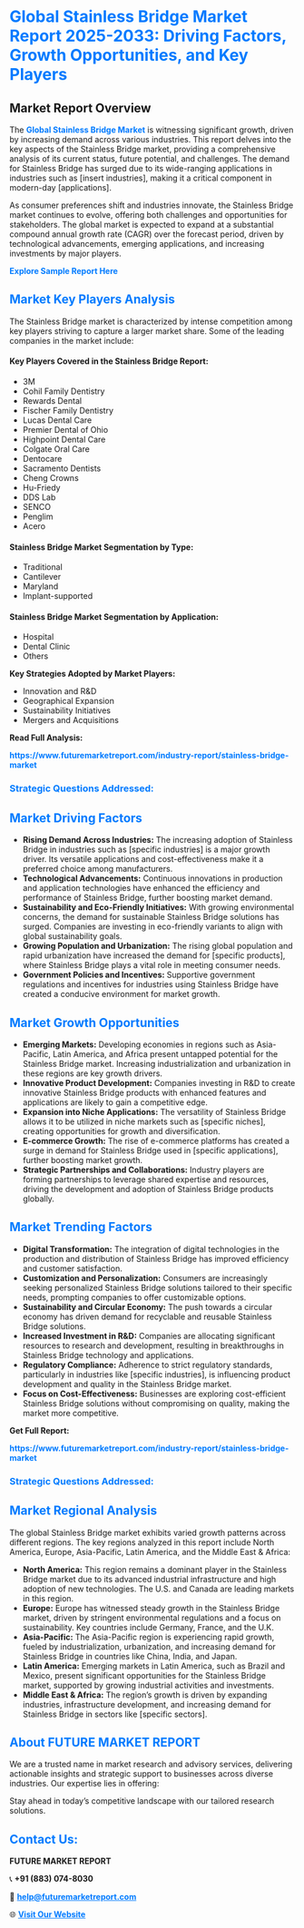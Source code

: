 <h1 style="color: #007BFF;">Global Stainless Bridge Market Report 2025-2033: Driving Factors, Growth Opportunities, and Key Players</h1>

<section id="overview">
<h2>Market Report Overview</h2>
<p>The <a href="https://www.futuremarketreport.com/industry-report/stainless-bridge-market" style="color: #007BFF; text-decoration: none;"><strong>Global Stainless Bridge Market</strong></a> is witnessing significant growth, driven by increasing demand across various industries. This report delves into the key aspects of the Stainless Bridge market, providing a comprehensive analysis of its current status, future potential, and challenges. The demand for Stainless Bridge has surged due to its wide-ranging applications in industries such as [insert industries], making it a critical component in modern-day [applications].</p>
<p>As consumer preferences shift and industries innovate, the Stainless Bridge market continues to evolve, offering both challenges and opportunities for stakeholders. The global market is expected to expand at a substantial compound annual growth rate (CAGR) over the forecast period, driven by technological advancements, emerging applications, and increasing investments by major players.</p>
</section>

<section id="overview">
<p><a href="https://www.futuremarketreport.com/request-sample/reportId=79408" style="color: #007BFF; text-decoration: none;"><strong>Explore Sample Report Here</strong></a></p>
</section>

<section id="key-players">
<h2 style="color: #007BFF;">Market Key Players Analysis</h2>
<p>The Stainless Bridge market is characterized by intense competition among key players striving to capture a larger market share. Some of the leading companies in the market include:</p>
<h4>Key Players Covered in the Stainless Bridge Report:</h4>
<ul><li>3M</li><li>Cohil Family Dentistry</li><li>Rewards Dental</li><li>Fischer Family Dentistry</li><li>Lucas Dental Care</li><li>Premier Dental of Ohio</li><li>Highpoint Dental Care</li><li>Colgate Oral Care</li><li>Dentocare</li><li>Sacramento Dentists</li><li>Cheng Crowns</li><li>Hu-Friedy</li><li>DDS Lab</li><li>SENCO</li><li>Penglim</li><li>Acero</li></ul>
<h4>Stainless Bridge Market Segmentation by Type:</h4>
<ul><li>Traditional</li><li>Cantilever</li><li>Maryland</li><li>Implant-supported</li></ul>

<h4>Stainless Bridge Market Segmentation by Application:</h4>
<ul><li>Hospital</li><li>Dental Clinic</li><li>Others</li></ul>
<p><strong>Key Strategies Adopted by Market Players:</strong></p>
<ul>
<li>Innovation and R&D</li>
<li>Geographical Expansion</li>
<li>Sustainability Initiatives</li>
<li>Mergers and Acquisitions</li>
</ul>
</section>

<section>
<p><strong>Read Full Analysis: </strong></p><a href="https://www.futuremarketreport.com/industry-report/stainless-bridge-market" style="color: #007BFF; text-decoration: none;"><strong>https://www.futuremarketreport.com/industry-report/stainless-bridge-market</strong></a>
<h3 style="color: #007BFF;">Strategic Questions Addressed:</h3>
</section>

<section id="driving-factors">
<h2 style="color: #007BFF;">Market Driving Factors</h2>
<ul>
<li><strong>Rising Demand Across Industries:</strong> The increasing adoption of Stainless Bridge in industries such as [specific industries] is a major growth driver. Its versatile applications and cost-effectiveness make it a preferred choice among manufacturers.</li>
<li><strong>Technological Advancements:</strong> Continuous innovations in production and application technologies have enhanced the efficiency and performance of Stainless Bridge, further boosting market demand.</li>
<li><strong>Sustainability and Eco-Friendly Initiatives:</strong> With growing environmental concerns, the demand for sustainable Stainless Bridge solutions has surged. Companies are investing in eco-friendly variants to align with global sustainability goals.</li>
<li><strong>Growing Population and Urbanization:</strong> The rising global population and rapid urbanization have increased the demand for [specific products], where Stainless Bridge plays a vital role in meeting consumer needs.</li>
<li><strong>Government Policies and Incentives:</strong> Supportive government regulations and incentives for industries using Stainless Bridge have created a conducive environment for market growth.</li>
</ul>
</section>

<section id="growth-opportunities">
<h2 style="color: #007BFF;">Market Growth Opportunities</h2>
<ul>
<li><strong>Emerging Markets:</strong> Developing economies in regions such as Asia-Pacific, Latin America, and Africa present untapped potential for the Stainless Bridge market. Increasing industrialization and urbanization in these regions are key growth drivers.</li>
<li><strong>Innovative Product Development:</strong> Companies investing in R&D to create innovative Stainless Bridge products with enhanced features and applications are likely to gain a competitive edge.</li>
<li><strong>Expansion into Niche Applications:</strong> The versatility of Stainless Bridge allows it to be utilized in niche markets such as [specific niches], creating opportunities for growth and diversification.</li>
<li><strong>E-commerce Growth:</strong> The rise of e-commerce platforms has created a surge in demand for Stainless Bridge used in [specific applications], further boosting market growth.</li>
<li><strong>Strategic Partnerships and Collaborations:</strong> Industry players are forming partnerships to leverage shared expertise and resources, driving the development and adoption of Stainless Bridge products globally.</li>
</ul>
</section>

<section id="trending-factors">
<h2 style="color: #007BFF;">Market Trending Factors</h2>
<ul>
<li><strong>Digital Transformation:</strong> The integration of digital technologies in the production and distribution of Stainless Bridge has improved efficiency and customer satisfaction.</li>
<li><strong>Customization and Personalization:</strong> Consumers are increasingly seeking personalized Stainless Bridge solutions tailored to their specific needs, prompting companies to offer customizable options.</li>
<li><strong>Sustainability and Circular Economy:</strong> The push towards a circular economy has driven demand for recyclable and reusable Stainless Bridge solutions.</li>
<li><strong>Increased Investment in R&D:</strong> Companies are allocating significant resources to research and development, resulting in breakthroughs in Stainless Bridge technology and applications.</li>
<li><strong>Regulatory Compliance:</strong> Adherence to strict regulatory standards, particularly in industries like [specific industries], is influencing product development and quality in the Stainless Bridge market.</li>
<li><strong>Focus on Cost-Effectiveness:</strong> Businesses are exploring cost-efficient Stainless Bridge solutions without compromising on quality, making the market more competitive.</li>
</ul>
</section>

<section>
<p><strong>Get Full Report: </strong></p><a href="https://www.futuremarketreport.com/industry-report/stainless-bridge-market" style="color: #007BFF; text-decoration: none;"><strong>https://www.futuremarketreport.com/industry-report/stainless-bridge-market</strong></a>
<h3 style="color: #007BFF;">Strategic Questions Addressed:</h3>
</section>


<section id="regional-analysis">
<h2 style="color: #007BFF;">Market Regional Analysis</h2>
<p>The global Stainless Bridge market exhibits varied growth patterns across different regions. The key regions analyzed in this report include North America, Europe, Asia-Pacific, Latin America, and the Middle East & Africa:</p>
<ul>
<li><strong>North America:</strong> This region remains a dominant player in the Stainless Bridge market due to its advanced industrial infrastructure and high adoption of new technologies. The U.S. and Canada are leading markets in this region.</li>
<li><strong>Europe:</strong> Europe has witnessed steady growth in the Stainless Bridge market, driven by stringent environmental regulations and a focus on sustainability. Key countries include Germany, France, and the U.K.</li>
<li><strong>Asia-Pacific:</strong> The Asia-Pacific region is experiencing rapid growth, fueled by industrialization, urbanization, and increasing demand for Stainless Bridge in countries like China, India, and Japan.</li>
<li><strong>Latin America:</strong> Emerging markets in Latin America, such as Brazil and Mexico, present significant opportunities for the Stainless Bridge market, supported by growing industrial activities and investments.</li>
<li><strong>Middle East & Africa:</strong> The region’s growth is driven by expanding industries, infrastructure development, and increasing demand for Stainless Bridge in sectors like [specific sectors].</li>
</ul>
</section>

<footer>
<h2 style="color: #007BFF;">About FUTURE MARKET REPORT</h2>
<p>We are a trusted name in market research and advisory services, delivering actionable insights and strategic support to businesses across diverse industries. Our expertise lies in offering:</p>

<p>Stay ahead in today’s competitive landscape with our tailored research solutions.</p>

<h2 style="color: #007BFF;">Contact Us:</h2>
<p><strong>FUTURE MARKET REPORT</strong></p>
<p>📞 <strong>+91 (883) 074-8030</strong></p>
<p>📧 <strong><a href="mailto:help@futuremarketreport.com" style="color: #007BFF;">help@futuremarketreport.com</a></strong></p>
<p>🌐 <strong><a href="https://www.futuremarketreport.com/" style="color: #007BFF;">Visit Our Website</a></strong></p>
</footer>